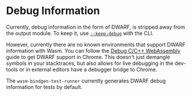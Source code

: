 # Debug Information

Currently, debug information in the form of DWARF, is stripped away from the output module.
To keep it, use [`--keep-debug`](cli.html#--keep-debug) with the CLI.

However, currently there are no known environments that support DWARF information with Wasm.
You can follow the [Debug C/C++ WebAssembly](https://developer.chrome.com/docs/devtools/wasm) guide
to get DWARF support in Chrome. This doesn't just demangle symbols in your stacktraces, but also
allows for live debugging in the dev-tools or in external editors have a debugger bridge to Chrome.

The `wasm-bindgen-test-runner` currently generates DWARF debug information for tests by default.
